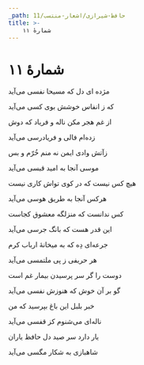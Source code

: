 ```yaml
---
_path: حافظ-شیرازی/اشعار-منتسب/11
title: >-
    شمارهٔ ۱۱
---
```

# شمارهٔ ۱۱

<div class="b" id="bn1"><div class="m1"><p>مژده ای دل که مسیحا نفسی می‌آید</p></div>
<div class="m2"><p>که ز انفاس خوشش بوی کسی می‌آید </p></div></div>
<div class="b" id="bn2"><div class="m1"><p>از غم هجر مکن ناله و فریاد که دوش</p></div>
<div class="m2"><p>زده‌ام فالی و فریادرسی می‌آید </p></div></div>
<div class="b" id="bn3"><div class="m1"><p>زآتش وادی ایمن نه منم خُرّم و بس</p></div>
<div class="m2"><p>موسی آنجا به امید قبسی می‌آید </p></div></div>
<div class="b" id="bn4"><div class="m1"><p>هیچ کس نیست که در کوی تواش کاری نیست</p></div>
<div class="m2"><p>هرکس آنجا به طریق هوسی می‌آید </p></div></div>
<div class="b" id="bn5"><div class="m1"><p>کس ندانست که منزلگه معشوق کجاست</p></div>
<div class="m2"><p>این قدر هست که بانگ جرسی می‌آید </p></div></div>
<div class="b" id="bn6"><div class="m1"><p>جرعه‌ای دِه که به میخانهٔ ارباب کرم</p></div>
<div class="m2"><p>هر حریفی ز پی ملتمسی می‌آید </p></div></div>
<div class="b" id="bn7"><div class="m1"><p>دوست را گر سر پرسیدن بیمار غم است</p></div>
<div class="m2"><p>گو بر آن خوش که هنوزش نفسی می‌آید </p></div></div>
<div class="b" id="bn8"><div class="m1"><p>خبر بلبل این باغ بپرسید که من</p></div>
<div class="m2"><p>ناله‌ای می‌شنوم کز قفسی می‌آید </p></div></div>
<div class="b" id="bn9"><div class="m1"><p>یار دارد سر صید دل حافظ یاران</p></div>
<div class="m2"><p>شاهبازی به شکار مگسی می‌آید</p></div></div>
